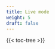 ```yaml
---
title: Live mode
weight: 5
draft: false
---
```

<!-- spellchecker-disable -->

{{< toc-tree >}}

<!-- spellchecker-enable -->
